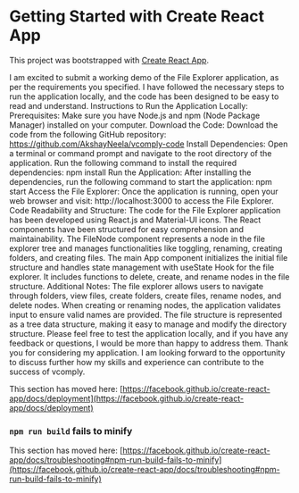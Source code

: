 # Getting Started with Create React App

This project was bootstrapped with [Create React App](https://github.com/facebook/create-react-app).

I am excited to submit a working demo of the File Explorer application, as per the requirements you specified. I have followed the necessary steps to run the application locally, and the code has been designed to be easy to read and understand.
Instructions to Run the Application Locally:
Prerequisites:
Make sure you have Node.js and npm (Node Package Manager) installed on your computer.
Download the Code:
Download the code from the following GitHub repository: https://github.com/AkshayNeela/vcomply-code
Install Dependencies:
Open a terminal or command prompt and navigate to the root directory of the application.
Run the following command to install the required dependencies:
npm install
Run the Application:
After installing the dependencies, run the following command to start the application:
npm start
Access the File Explorer:
Once the application is running, open your web browser and visit: http://localhost:3000 to access the File Explorer.
Code Readability and Structure:
The code for the File Explorer application has been developed using React.js and Material-UI icons. The React components have been structured for easy comprehension and maintainability. The FileNode component represents a node in the file explorer tree and manages functionalities like toggling, renaming, creating folders, and creating files.
The main App component initializes the initial file structure and handles state management with useState Hook for the file explorer. It includes functions to delete, create, and rename nodes in the file structure.
Additional Notes:
The file explorer allows users to navigate through folders, view files, create folders, create files, rename nodes, and delete nodes.
When creating or renaming nodes, the application validates input to ensure valid names are provided.
The file structure is represented as a tree data structure, making it easy to manage and modify the directory structure.
Please feel free to test the application locally, and if you have any feedback or questions, I would be more than happy to address them.
Thank you for considering my application. I am looking forward to the opportunity to discuss further how my skills and experience can contribute to the success of vcomply.


This section has moved here: [https://facebook.github.io/create-react-app/docs/deployment](https://facebook.github.io/create-react-app/docs/deployment)

### `npm run build` fails to minify

This section has moved here: [https://facebook.github.io/create-react-app/docs/troubleshooting#npm-run-build-fails-to-minify](https://facebook.github.io/create-react-app/docs/troubleshooting#npm-run-build-fails-to-minify)
